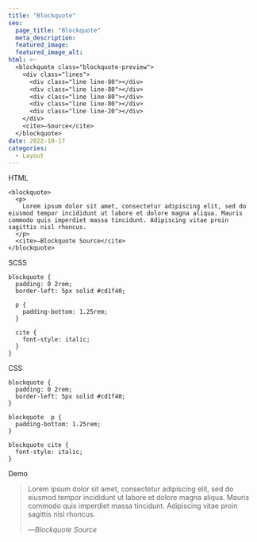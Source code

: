 ```yaml
---
title: "Blockquote"
seo:
  page_title: "Blockquote"
  meta_description:
  featured_image:
  featured_image_alt:
html: >-
  <blockquote class="blockquote-preview">
    <div class="lines">
      <div class="line line-80"></div>
      <div class="line line-80"></div>
      <div class="line line-80"></div>
      <div class="line line-80"></div>
      <div class="line line-20"></div>
    </div>
    <cite>―Source</cite>
  </blockquote>
date: 2022-10-17
categories:
  - Layout
---
```


HTML

```
<blockquote>
  <p>
    Lorem ipsum dolor sit amet, consectetur adipiscing elit, sed do eiusmod tempor incididunt ut labore et dolore magna aliqua. Mauris commodo quis imperdiet massa tincidunt. Adipiscing vitae proin sagittis nisl rhoncus.
  </p>
  <cite>―Blockquote Source</cite>
</blockquote>
```

SCSS

```
blockquote {
  padding: 0 2rem;
  border-left: 5px solid #cd1f40;

  p {
    padding-bottom: 1.25rem;
  }

  cite {
    font-style: italic;
  }
}
```

CSS

```
blockquote {
  padding: 0 2rem;
  border-left: 5px solid #cd1f40;
}

blockquote  p {
  padding-bottom: 1.25rem;
}

blockquote cite {
  font-style: italic;
}
```

Demo

<blockquote class="flow">
  <p>
    Lorem ipsum dolor sit amet, consectetur adipiscing elit, sed do eiusmod tempor incididunt ut labore et dolore magna aliqua. Mauris commodo quis imperdiet massa tincidunt. Adipiscing vitae proin sagittis nisl rhoncus.
  </p>
  <cite>―Blockquote Source</cite>
</blockquote>
